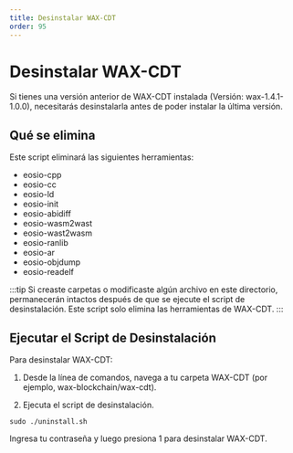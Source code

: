 ```yaml
---
title: Desinstalar WAX-CDT
order: 95
---
```


# Desinstalar WAX-CDT

Si tienes una versión anterior de WAX-CDT instalada (Versión: wax-1.4.1-1.0.0), necesitarás desinstalarla antes de poder instalar la última versión.

## Qué se elimina

Este script eliminará las siguientes herramientas:

* eosio-cpp
* eosio-cc
* eosio-ld
* eosio-init
* eosio-abidiff
* eosio-wasm2wast
* eosio-wast2wasm
* eosio-ranlib
* eosio-ar
* eosio-objdump
* eosio-readelf

:::tip
Si creaste carpetas o modificaste algún archivo en este directorio, permanecerán intactos después de que se ejecute el script de desinstalación. Este script solo elimina las herramientas de WAX-CDT.
:::

## Ejecutar el Script de Desinstalación

Para desinstalar WAX-CDT:

1. Desde la línea de comandos, navega a tu carpeta WAX-CDT (por ejemplo, wax-blockchain/wax-cdt).

2. Ejecuta el script de desinstalación.

  ```
  sudo ./uninstall.sh
  ```

  Ingresa tu contraseña y luego presiona 1 para desinstalar WAX-CDT.

